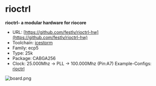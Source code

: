 # rioctrl
**rioctrl- a modular hardware for riocore**

* URL: [https://github.com/festlv/rioctrl-hw](https://github.com/festlv/rioctrl-hw)
* Toolchain: [icestorm](../../generator/toolchains/icestorm/README.md)
* Family: ecp5
* Type: 25k
* Package: CABGA256
* Clock: 25.000Mhz -> PLL -> 100.000Mhz (Pin:A7)
 Example-Configs: [rioctrl](../../configs/rioctrl)

![board.png](board.png)

